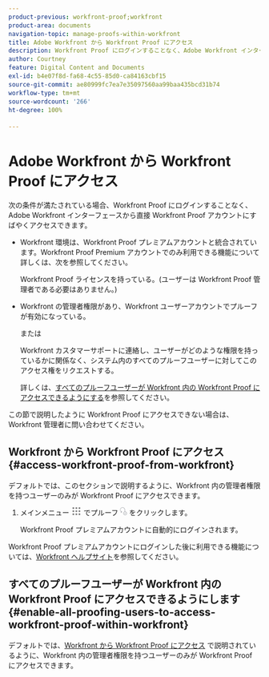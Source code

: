 ```yaml
---
product-previous: workfront-proof;workfront
product-area: documents
navigation-topic: manage-proofs-within-workfront
title: Adobe Workfront から Workfront Proof にアクセス
description: Workfront Proof にログインすることなく、Adobe Workfront インターフェイスから直接 Workfront Proof アカウントにすばやくアクセスできます。
author: Courtney
feature: Digital Content and Documents
exl-id: b4e07f8d-fa68-4c55-85d0-ca84163cbf15
source-git-commit: ae80999fc7ea7e35097560aa99baa435bcd31b74
workflow-type: tm+mt
source-wordcount: '266'
ht-degree: 100%

---
```


# Adobe Workfront から Workfront Proof にアクセス

次の条件が満たされている場合、Workfront Proof にログインすることなく、Adobe Workfront インターフェースから直接 Workfront Proof アカウントにすばやくアクセスできます。

* Workfront 環境は、Workfront Proof プレミアムアカウントと統合されています。Workfront Proof Premium アカウントでのみ利用できる機能について詳しくは、次を参照してください。

  Workfront Proof ライセンスを持っている。(ユーザーは Workfront Proof 管理者である必要はありません。)

* Workfront の管理者権限があり、Workfront ユーザーアカウントでプルーフが有効になっている。

  または

  Workfront カスタマーサポートに連絡し、ユーザーがどのような権限を持っているかに関係なく、システム内のすべてのプルーフユーザーに対してこのアクセス権をリクエストする。

  詳しくは、[すべてのプルーフユーザーが Workfront 内の Workfront Proof にアクセスできるようにする](#enable-all-proofing-users-to-access-workfront-proof-within-workfront)を参照してください。

この節で説明したように Workfront Proof にアクセスできない場合は、Workfront 管理者に問い合わせてください。

## Workfront から Workfront Proof にアクセス {#access-workfront-proof-from-workfront}

デフォルトでは、このセクションで説明するように、Workfront 内の管理者権限を持つユーザーのみが Workfront Proof にアクセスできます。 

1. メインメニュー ![](assets/main-menu-icon.png) でプルーフ ![](assets/proofing-main-menu.png) をクリックします。

   Workfront Proof プレミアムアカウントに自動的にログインされます。

Workfront Proof プレミアムアカウントにログインした後に利用できる機能については、[Workfront ヘルプサイト](https://support.workfront.com)を参照してください。

## すべてのプルーフユーザーが Workfront 内の Workfront Proof にアクセスできるようにします {#enable-all-proofing-users-to-access-workfront-proof-within-workfront}

デフォルトでは、[Workfront から Workfront Proof にアクセス](#access-workfront-proof-from-workfront) で説明されているように、Workfront 内の管理者権限を持つユーザーのみが Workfront Proof にアクセスできます。
